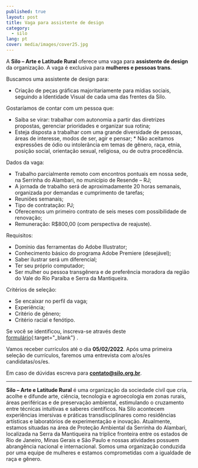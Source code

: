 ```yaml
---
published: true
layout: post
title: Vaga para assistente de design
category:
  - silo
lang: pt
cover: media/images/cover25.jpg
---
```

A **Silo – Arte e Latitude Rural** oferece uma vaga para **assistente de design** da organização. A vaga é exclusiva para **mulheres e pessoas trans**.


Buscamos uma assistente de design para:
*  Criação de peças gráficas majoritariamente para mídias sociais, seguindo a Identidade Visual de cada uma das frentes da Silo.

Gostaríamos de contar com um pessoa que:
* Saiba se virar: trabalhar com autonomia a partir das diretrizes propostas, gerenciar prioridades e organizar sua rotina;
* Esteja disposta a trabalhar com uma grande diversidade de pessoas, áreas de interesse, modos de ser, agir e pensar; * Não aceitamos expressões de ódio ou intolerância em temas de gênero, raça, etnia, posição social, orientação sexual, religiosa, ou de outra procedência.


Dados da vaga:
* Trabalho parcialmente remoto com encontros pontuais em nossa sede, na Serrinha do Alambari, no município de Resende – RJ;
* A jornada de trabalho será de aproximadamente 20 horas semanais, organizada por demandas e cumprimento de tarefas;
* Reuniões semanais;
* Tipo de contratação: PJ;
* Oferecemos um primeiro contrato de seis meses com possibilidade de renovação;
* Remuneração: R$800,00 (com perspectiva de reajuste).


Requisitos:
* Domínio das ferramentas do Adobe Illustrator;
* Conhecimento básico do programa Adobe Premiere (desejável);
* Saber ilustrar será um diferencial;
* Ter seu próprio computador;
* Ser mulher ou pessoa transgênera e de preferência moradora da região do Vale do Rio Paraíba e Serra da Mantiqueira.


Critérios de seleção:
* Se encaixar no perfil da vaga;
* Experiência;
* Critério de gênero;
* Critério racial e fenótipo.
 
Se você se identificou, inscreva-se através deste [formulário](https://docs.google.com/forms/d/e/1FAIpQLScTOrfbjjBzZkGV3gLldVIX5lla-XtwHkePxBtNIpA2kbZR-Q/viewform  "formulário"){:target="_blank"} .
  
Vamos receber currículos até o dia **05/02/2022**.
Após uma primeira seleção de currículos, faremos uma entrevista com a/os/es  candidatas/os/es. 
 
 
Em caso de dúvidas escreva para **contato@silo.org.br**.


 
---
 


**Silo – Arte e Latitude Rural** é uma organização da sociedade civil que cria, acolhe e difunde arte, ciência, tecnologia e agroecologia em zonas rurais, áreas periféricas e de preservação ambiental, estimulando o cruzamento entre técnicas intuitivas e saberes científicos. Na Silo acontecem experiências imersivas e práticas transdisciplinares como residências artísticas e laboratórios de experimentação e inovação.
Atualmente, estamos situadas na área de Proteção Ambiental da Serrinha do Alambari, localizada na Serra da Mantiqueira na tríplice fronteira entre os estados de Rio de Janeiro, Minas Gerais e São Paulo e nossas atividades possuem abrangência nacional e internacional. Somos uma organização conduzida por uma equipe de mulheres e estamos comprometidas com a igualdade de raça e gênero.
